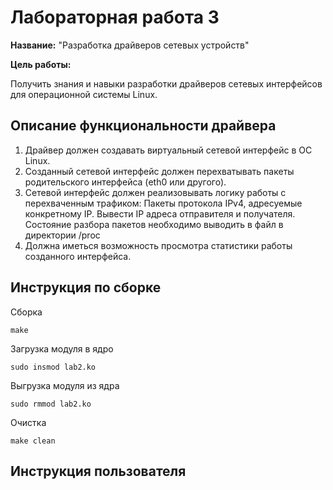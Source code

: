 # Лабораторная работа 3

**Название:** "Разработка драйверов сетевых устройств"

**Цель работы:** 

Получить знания и навыки разработки драйверов сетевых интерфейсов для операционной системы Linux.

## Описание функциональности драйвера
1. Драйвер должен создавать виртуальный сетевой интерфейс в ОС Linux.
2. Созданный сетевой интерфейс должен перехватывать пакеты родительского интерфейса (eth0 или другого).
3. Сетевой интерфейс должен реализовывать логику работы с перехваченным трафиком:
    Пакеты протокола IPv4, адресуемые конкретному IP. Вывести IP адреса отправителя и получателя.
    Состояние разбора пакетов необходимо выводить в файл в директории /proc
4. Должна иметься возможность просмотра статистики работы созданного интерфейса.

## Инструкция по сборке

Сборка

`make`

Загрузка модуля в ядро

`sudo insmod lab2.ko`

Выгрузка модуля из ядра

`sudo rmmod lab2.ko`

Очистка

`make clean`

## Инструкция пользователя
